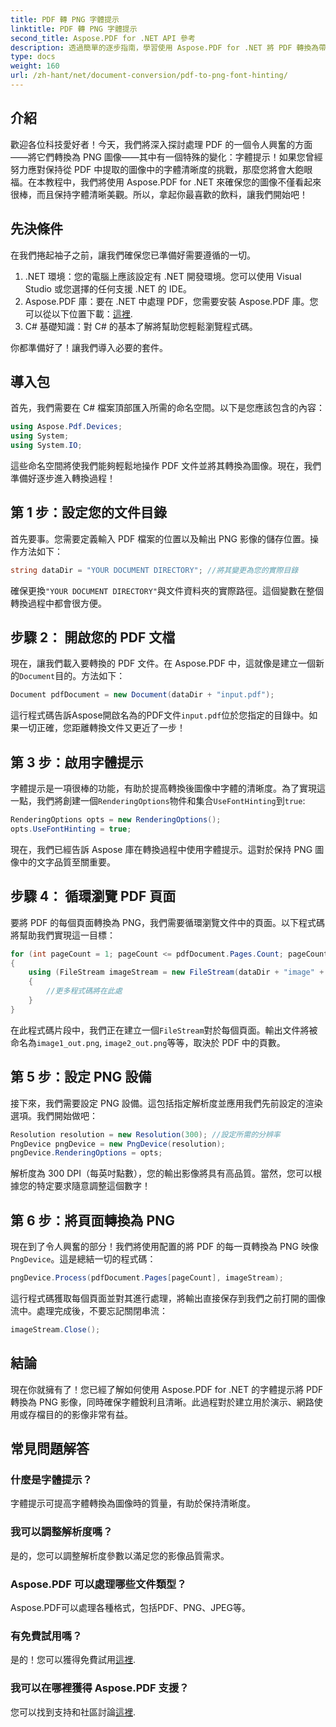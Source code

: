 ```yaml
---
title: PDF 轉 PNG 字體提示
linktitle: PDF 轉 PNG 字體提示
second_title: Aspose.PDF for .NET API 參考
description: 透過簡單的逐步指南，學習使用 Aspose.PDF for .NET 將 PDF 轉換為帶有字體提示的 PNG。
type: docs
weight: 160
url: /zh-hant/net/document-conversion/pdf-to-png-font-hinting/
---
```

## 介紹

歡迎各位科技愛好者！今天，我們將深入探討處理 PDF 的一個令人興奮的方面——將它們轉換為 PNG 圖像——其中有一個特殊的變化：字體提示！如果您曾經努力應對保持從 PDF 中提取的圖像中的字體清晰度的挑戰，那麼您將會大飽眼福。在本教程中，我們將使用 Aspose.PDF for .NET 來確保您的圖像不僅看起來很棒，而且保持字體清晰美觀。所以，拿起你最喜歡的飲料，讓我們開始吧！

## 先決條件

在我們捲起袖子之前，讓我們確保您已準備好需要遵循的一切。

1. .NET 環境：您的電腦上應該設定有 .NET 開發環境。您可以使用 Visual Studio 或您選擇的任何支援 .NET 的 IDE。
2.  Aspose.PDF 庫：要在 .NET 中處理 PDF，您需要安裝 Aspose.PDF 庫。您可以從以下位置下載：[這裡](https://releases.aspose.com/pdf/net/).
3. C# 基礎知識：對 C# 的基本了解將幫助您輕鬆瀏覽程式碼。

你都準備好了！讓我們導入必要的套件。

## 導入包

首先，我們需要在 C# 檔案頂部匯入所需的命名空間。以下是您應該包含的內容：

```csharp
using Aspose.Pdf.Devices;
using System;
using System.IO;
```

這些命名空間將使我們能夠輕鬆地操作 PDF 文件並將其轉換為圖像。現在，我們準備好逐步進入轉換過程！

## 第 1 步：設定您的文件目錄

首先要事。您需要定義輸入 PDF 檔案的位置以及輸出 PNG 影像的儲存位置。操作方法如下：

```csharp
string dataDir = "YOUR DOCUMENT DIRECTORY"; //將其變更為您的實際目錄
```

確保更換`"YOUR DOCUMENT DIRECTORY"`與文件資料夾的實際路徑。這個變數在整個轉換過程中都會很方便。

## 步驟 2： 開啟您的 PDF 文檔

現在，讓我們載入要轉換的 PDF 文件。在 Aspose.PDF 中，這就像是建立一個新的`Document`目的。方法如下：

```csharp
Document pdfDocument = new Document(dataDir + "input.pdf");
```

這行程式碼告訴Aspose開啟名為的PDF文件`input.pdf`位於您指定的目錄中。如果一切正確，您距離轉換文件又更近了一步！

## 第 3 步：啟用字體提示

字體提示是一項很棒的功能，有助於提高轉換後圖像中字體的清晰度。為了實現這一點，我們將創建一個`RenderingOptions`物件和集合`UseFontHinting`到`true`:

```csharp
RenderingOptions opts = new RenderingOptions();
opts.UseFontHinting = true;
```

現在，我們已經告訴 Aspose 庫在轉換過程中使用字體提示。這對於保持 PNG 圖像中的文字品質至關重要。

## 步驟 4： 循環瀏覽 PDF 頁面

要將 PDF 的每個頁面轉換為 PNG，我們需要循環瀏覽文件中的頁面。以下程式碼將幫助我們實現這一目標：

```csharp
for (int pageCount = 1; pageCount <= pdfDocument.Pages.Count; pageCount++)
{
    using (FileStream imageStream = new FileStream(dataDir + "image" + pageCount + "_out.png", FileMode.Create))
    {
        //更多程式碼將在此處
    }
}
```

在此程式碼片段中，我們正在建立一個`FileStream`對於每個頁面。輸出文件將被命名為`image1_out.png`, `image2_out.png`等等，取決於 PDF 中的頁數。

## 第 5 步：設定 PNG 設備

接下來，我們需要設定 PNG 設備。這包括指定解析度並應用我們先前設定的渲染選項。我們開始做吧：

```csharp
Resolution resolution = new Resolution(300); //設定所需的分辨率
PngDevice pngDevice = new PngDevice(resolution);
pngDevice.RenderingOptions = opts;
```

解析度為 300 DPI（每英吋點數），您的輸出影像將具有高品質。當然，您可以根據您的特定要求隨意調整這個數字！

## 第 6 步：將頁面轉換為 PNG

現在到了令人興奮的部分！我們將使用配置的將 PDF 的每一頁轉換為 PNG 映像`PngDevice`。這是總結一切的程式碼：

```csharp
pngDevice.Process(pdfDocument.Pages[pageCount], imageStream);
```

這行程式碼獲取每個頁面並對其進行處理，將輸出直接保存到我們之前打開的圖像流中。處理完成後，不要忘記關閉串流：

```csharp
imageStream.Close();
```

## 結論

現在你就擁有了！您已經了解如何使用 Aspose.PDF for .NET 的字體提示將 PDF 轉換為 PNG 影像，同時確保字體銳利且清晰。此過程對於建立用於演示、網路使用或存檔目的的影像非常有益。

## 常見問題解答

### 什麼是字體提示？
字體提示可提高字體轉換為圖像時的質量，有助於保持清晰度。

### 我可以調整解析度嗎？
是的，您可以調整解析度參數以滿足您的影像品質需求。

### Aspose.PDF 可以處理哪些文件類型？
Aspose.PDF可以處理各種格式，包括PDF、PNG、JPEG等。

### 有免費試用嗎？
是的！您可以獲得免費試用[這裡](https://releases.aspose.com/).

### 我可以在哪裡獲得 Aspose.PDF 支援？
您可以找到支持和社區討論[這裡](https://forum.aspose.com/c/pdf/10).